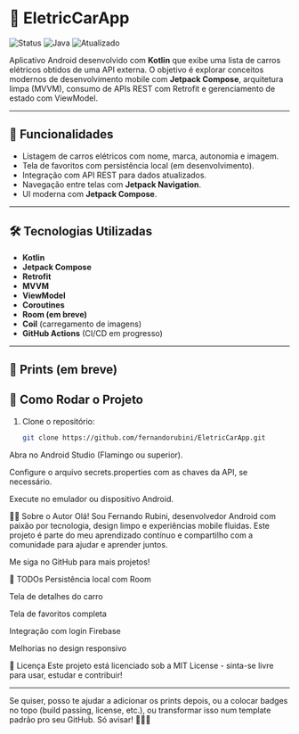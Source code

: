 # 🚗 EletricCarApp

![Status](https://img.shields.io/badge/status-finalizado-yellow)
![Java](https://img.shields.io/badge/language-Java17-blue)
![Atualizado](https://img.shields.io/badge/Atualizado-2025-brightgreen)

Aplicativo Android desenvolvido com **Kotlin** que exibe uma lista de carros elétricos obtidos de uma API externa. 
O objetivo é explorar conceitos modernos de desenvolvimento mobile com **Jetpack Compose**, arquitetura limpa (MVVM), 
consumo de APIs REST com Retrofit e gerenciamento de estado com ViewModel.

---

## 📱 Funcionalidades

- Listagem de carros elétricos com nome, marca, autonomia e imagem.
- Tela de favoritos com persistência local (em desenvolvimento).
- Integração com API REST para dados atualizados.
- Navegação entre telas com **Jetpack Navigation**.
- UI moderna com **Jetpack Compose**.

---

## 🛠️ Tecnologias Utilizadas

- **Kotlin**
- **Jetpack Compose**
- **Retrofit**
- **MVVM**
- **ViewModel**
- **Coroutines**
- **Room (em breve)**
- **Coil** (carregamento de imagens)
- **GitHub Actions** (CI/CD em progresso)

---

## 📸 Prints (em breve)


## 🚀 Como Rodar o Projeto

1. Clone o repositório:
   ```bash
   git clone https://github.com/fernandorubini/EletricCarApp.git

Abra no Android Studio (Flamingo ou superior).

Configure o arquivo secrets.properties com as chaves da API, se necessário.

Execute no emulador ou dispositivo Android.

👨‍💻 Sobre o Autor
Olá! Sou Fernando Rubini, desenvolvedor Android com paixão por tecnologia, design limpo e experiências mobile fluidas. Este projeto é parte do meu aprendizado contínuo e compartilho com a comunidade para ajudar e aprender juntos.

Me siga no GitHub para mais projetos!

📌 TODOs
Persistência local com Room

Tela de detalhes do carro

Tela de favoritos completa

Integração com login Firebase

Melhorias no design responsivo

📃 Licença
Este projeto está licenciado sob a MIT License - sinta-se livre para usar, estudar e contribuir!

---

Se quiser, posso te ajudar a adicionar os prints depois, ou a colocar badges no topo (build passing, license, etc.), ou transformar isso num template padrão pro seu GitHub. Só avisar! 👨‍💻🚀

